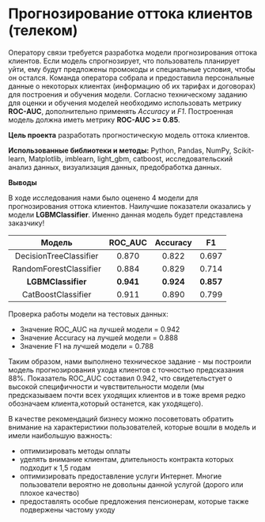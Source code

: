 # Прогнозирование оттока клиентов (телеком)

Оператору связи требуется разработка модели прогнозирования оттока клиентов. Если модель спрогнозирует, что пользователь планирует уйти, ему будут предложены промокоды и специальные условия, чтобы он остался. Команда оператора собрала и предоставила персональные данные о некоторых клиентах (информацию об их тарифах и договорах) для построения и обучения модели. 
Согласно техническому заданию для оценки и обучения моделей необходимо использовать метрику **ROC-AUC**, дополнительно применять *Accuracy* и *F1*. Построенная модель должна иметь метрику **ROC-AUC >= 0.85**.

**Цель проекта** разработать прогностическую модель оттока клиентов.

**Использованные библиотеки и методы:** Python, Pandas, NumPy, Scikit-learn, Matplotlib, imblearn, light_gbm, catboost, исследовательский анализ данных, визуализация данных, предобработка данных.

**Выводы**

В ходе исследования нами было оценено 4 модели для прогнозирования оттока клиентов. Наилучшие показатели оказались у модели **LGBMClassifier**. Именно данная модель будет представлена заказчику!

| Модель                | ROC_AUC      | Accuracy | F1      | 
| :---:                 |    :----:    |   :---:  | :---:   |
| DecisionTreeClassifier|   0.870      | 0.822    | 0.697   |
| RandomForestClassifier|   0.884      | 0.829    | 0.714   |
| **LGBMClassifier**    | **0.941**    |**0.924** |**0.857** |
| CatBoostClassifier    | 0.911        | 0.890    | 0.799    |     

Проверка работы модели на тестовых данных:
- Значение ROC_AUC на лучшей модели = 0.942
- Значение Accuracy на лучшей модели = 0.888
- Значение F1 на лучшей модели = 0.788

Таким образом, нами выполнено техническое задание - мы построили модель прогнозирования ухода клиентов с точностью предсказания 88%. Показатель ROC_AUC составил 0.942, что свидетельстует о высокой специфичности и чувствительности модели (мы предсказываем почти всех уходящих клиентов и в тоже время редко обозначаем клиента,который останется, как уходящего).

В качестве рекомендаций бизнесу можно посоветовать обратить внимание на характеристики пользователей, которые вошли в модель и имели наибольшую важность:
- оптимизировать методы оплаты
- уделять внимание клиентам, длительность контракта которых подходит к 1,5 годам 
- оптимизировать предоставление услуги Интернет. Многие пользователи вероятно не довольны данной услугой (дорого или плохое качество)
- предоставлять особые предложения пенсионерам, которые также подвержены частому уходу
